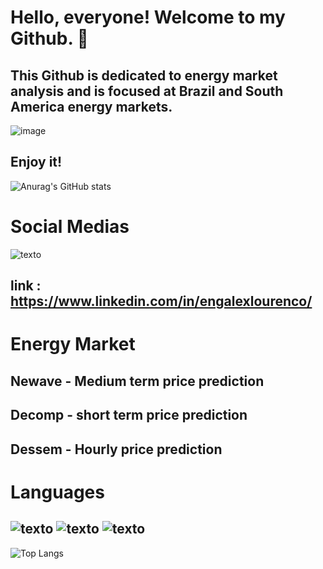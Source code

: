 #                              Hello, everyone! Welcome to my Github. 👋

## This Github is dedicated to energy market analysis and is focused at Brazil and South America energy markets. 

![image](https://github.com/alexlourencomattos/alexlourencomattos/assets/47500048/3d67530c-7b58-4db2-9517-1e35b10e05c7)

 
## Enjoy it! 

![Anurag's GitHub stats](https://github-readme-stats.vercel.app/api?username=alexlourencomattos&show_icons=true&theme=radical)

# Social Medias
![texto](https://img.shields.io/static/v1?label=LinkedIn&message=engalexlourenco&color=blue)
## link : https://www.linkedin.com/in/engalexlourenco/
# Energy Market
## Newave - Medium term price prediction
## Decomp - short term price prediction
## Dessem - Hourly price prediction


# Languages
## ![texto](https://img.shields.io/static/v1?label=language&message=Python&color=blue "language")           ![texto](https://img.shields.io/static/v1?label=language&message=SQL&color=yellow"language")            ![texto](https://img.shields.io/static/v1?label=language&message=R&color=grey "language")


![Top Langs](https://github-readme-stats.vercel.app/api/top-langs/?username=alexlourencomattos&layout=compact&theme=dark)
